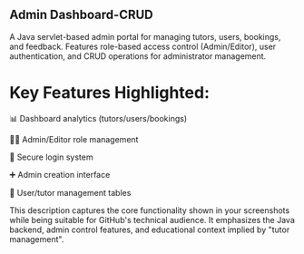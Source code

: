 ## Admin Dashboard-CRUD
A Java servlet-based admin portal for managing tutors, users, bookings, and feedback. Features role-based access control (Admin/Editor), user authentication, and CRUD operations for administrator management.
# Key Features Highlighted:
📊 Dashboard analytics (tutors/users/bookings)

👨‍💻 Admin/Editor role management

🔐 Secure login system

➕ Admin creation interface

📝 User/tutor management tables

This description captures the core functionality shown in your screenshots while being suitable for GitHub's technical audience. It emphasizes the Java backend, admin control features, and educational context implied by "tutor management".
